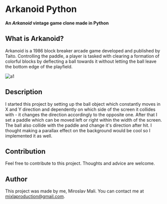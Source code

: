 # Arkanoid Python
**An *Arkanoid* vintage game clone made in Python**

## What is Arkanoid?
Arkanoid is a 1986 block breaker arcade game developed and published by Taito. Controlling the paddle, a player is tasked with clearing a formation of colorful blocks by deflecting a ball towards it without letting the ball leave the bottom edge of the playfield.

![a1](https://user-images.githubusercontent.com/68731924/136246191-39236b26-9d90-4375-8b03-2dfcc0702678.gif)

## Description
I started this project by setting up the ball object which constantly moves in X and Y direction and dependently on which side of the screen it collides with - it changes the direction accordingly to the opposite one. After that I set a paddle which can be moved left or right within the width of the screen. The ball also collide with the paddle and change it's direction after hit. I thought making a parallax effect on the background would be cool so I implemented it as well.

## Contribution
Feel free to contribute to this project. Thoughts and advice are welcome.

## Author
This project was made by me, Miroslav Mali. You can contact me at mixlaproduction@gmail.com.
